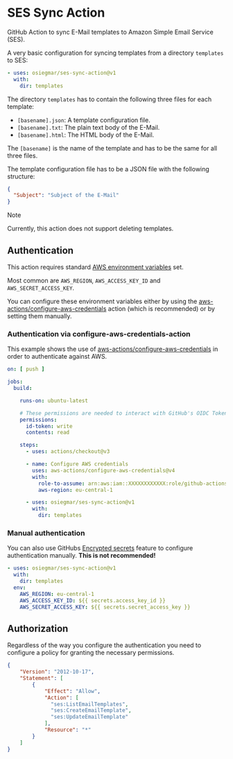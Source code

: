 # SES Sync Action

GitHub Action to sync E-Mail templates to Amazon Simple Email Service (SES).

A very basic configuration for syncing templates from a directory `templates` to SES:

```yaml
- uses: osiegmar/ses-sync-action@v1
  with:
    dir: templates
```

The directory `templates` has to contain the following three files for each template:

- `[basename].json`: A template configuration file.
- `[basename].txt`: The plain text body of the E-Mail.
- `[basename].html`: The HTML body of the E-Mail.

The `[basename]` is the name of the template and has to be the same for all three files.

The template configuration file has to be a JSON file with the following structure:

```json
{
  "Subject": "Subject of the E-Mail"
}
```

> [!NOTE]  
> Currently, this action does not support deleting templates.

## Authentication

This action requires
standard [AWS environment variables](https://docs.aws.amazon.com/sdkref/latest/guide/settings-reference.html#EVarSettings)
set.

Most common are `AWS_REGION`, `AWS_ACCESS_KEY_ID` and `AWS_SECRET_ACCESS_KEY`.

You can configure these environment variables either by using the
[aws-actions/configure-aws-credentials](https://github.com/marketplace/actions/configure-aws-credentials-action-for-github-actions)
action (which is recommended) or by setting them manually.

### Authentication via configure-aws-credentials-action

This example shows the use
of [aws-actions/configure-aws-credentials](https://github.com/marketplace/actions/configure-aws-credentials-action-for-github-actions)
in order to authenticate against AWS.

```yaml
on: [ push ]

jobs:
  build:

    runs-on: ubuntu-latest

    # These permissions are needed to interact with GitHub's OIDC Token endpoint.
    permissions:
      id-token: write
      contents: read

    steps:
      - uses: actions/checkout@v3

      - name: Configure AWS credentials
        uses: aws-actions/configure-aws-credentials@v4
        with:
          role-to-assume: arn:aws:iam::XXXXXXXXXXXX:role/github-actions
          aws-region: eu-central-1

      - uses: osiegmar/ses-sync-action@v1
        with:
          dir: templates
```

### Manual authentication

You can also use
GitHubs [Encrypted secrets](https://docs.github.com/de/actions/security-guides/encrypted-secrets)
feature to configure authentication manually. **This is not recommended!**

```yaml
- uses: osiegmar/ses-sync-action@v1
  with:
    dir: templates
  env:
    AWS_REGION: eu-central-1
    AWS_ACCESS_KEY_ID: ${{ secrets.access_key_id }}
    AWS_SECRET_ACCESS_KEY: ${{ secrets.secret_access_key }}
```

## Authorization

Regardless of the way you configure the authentication you need to configure
a policy for granting the necessary permissions.

```json
{
    "Version": "2012-10-17",
    "Statement": [
        {
            "Effect": "Allow",
            "Action": [
              "ses:ListEmailTemplates",
              "ses:CreateEmailTemplate",
              "ses:UpdateEmailTemplate"
            ],
            "Resource": "*"
        }
    ]
}
```
